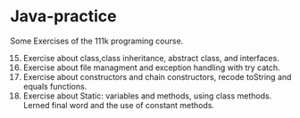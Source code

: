 # Java-practice
Some Exercises of the 111k programing course.

15) Exercise about class,class inheritance, abstract class, and interfaces.
16) Exercise about file managment and exception handling with try catch.
17) Exercise about constructors and chain constructors, recode toString and equals functions.
18) Exercise about Static: variables and methods, using class methods. Lerned final word and the use of constant methods.
